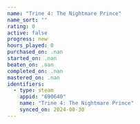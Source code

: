 ```yaml
---
name: "Trine 4: The Nightmare Prince"
name_sort: ""
rating: 0
active: false
progress: new
hours_played: 0
purchased_on: .nan
started_on: .nan
beaten_on: .nan
completed_on: .nan
mastered_on: .nan
identifiers:
  - type: steam
    appid: "690640"
    name: "Trine 4: The Nightmare Prince"
    synced_on: 2024-08-30
---
```

